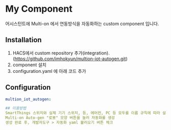 # My Component

어시스턴트에 Multi-on 에서 연동방식을 자동화하는 custom component 입니다.

## Installation

1. HACS에서 custom repository 추가(integration).(https://github.com/imhokyun/multion-iot-autogen.git)
2. component 설치 
3. configuration.yaml 에 아래 코드 추가

## Configuration

```yaml
multion_iot_autogen:

## 이용방법
SmartThings 스위치와 실제 기기 스위치, 등, 에어컨, PC 등 모두를 이름 규칙에 따라 설치 완료 후 
Multi-on Auto-gen "로봇" 모양 버튼을 눌러 자동화를 생성
생성 완료 후, 개발자도구 > 자동화 yaml 불러오기 버튼 체크

